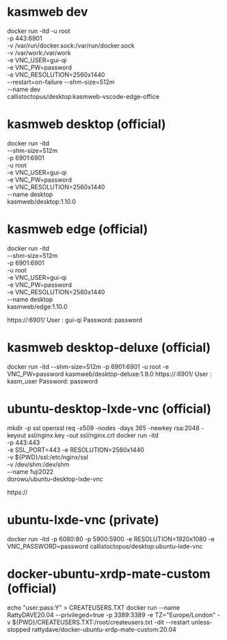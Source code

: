 # kasmweb dev
docker run -itd -u root \
    -p 443:6901 \
    -v /var/run/docker.sock:/var/run/docker.sock \
    -v /var/work:/var/work \
    -e VNC_USER=gui-qi \
    -e VNC_PW=password \
    -e VNC_RESOLUTION=2560x1440 \
    --restart=on-failure --shm-size=512m \
    --name dev \
    callistoctopus/desktop:kasmweb-vscode-edge-office

# kasmweb desktop (official)
docker run -itd \
    --shm-size=512m \
    -p 6901:6901 \
    -u root \
    -e VNC_USER=gui-qi \
    -e VNC_PW=password \
    -e VNC_RESOLUTION=2560x1440 \
    --name desktop \
    kasmweb/desktop:1.10.0

# kasmweb edge (official)
docker run -itd \
    --shm-size=512m \
    -p 6901:6901 \
    -u root \
    -e VNC_USER=gui-qi \
    -e VNC_PW=password \
    -e VNC_RESOLUTION=2560x1440 \
    --name desktop \
    kasmweb/edge:1.10.0
    
https://<ip>:6901/
User : gui-qi
Password: password

# kasmweb desktop-deluxe (official)
docker run -itd --shm-size=512m -p 6901:6901 -u root -e VNC_PW=password kasmweb/desktop-deluxe:1.9.0
https://<ip>:6901/
User : kasm_user
Password: password

# ubuntu-desktop-lxde-vnc (official)
mkdir -p ssl
openssl req -x509 -nodes -days 365 -newkey rsa:2048 -keyout ssl/nginx.key -out ssl/nginx.crt
docker run -itd \
    -p 443:443 \
    -e SSL_PORT=443 -e RESOLUTION=2560x1440 \
    -v ${PWD}/ssl:/etc/nginx/ssl \
    -v /dev/shm:/dev/shm \
    --name fuji2022 \
    dorowu/ubuntu-desktop-lxde-vnc 

https://<ip>

# ubuntu-lxde-vnc (private)
docker run -itd -p 6080:80 -p 5900:5900  -e RESOLUTION=1920x1080 -e VNC_PASSWORD=password callistoctopus/desktop:ubuntu-lxde-vnc

# docker-ubuntu-xrdp-mate-custom (official)
echo "user:pass:Y" > CREATEUSERS.TXT
docker run --name RattyDAVE20.04 --privileged=true -p 3389:3389 -e TZ="Europe/London" -v ${PWD}/CREATEUSERS.TXT:/root/createusers.txt -dit --restart unless-stopped rattydave/docker-ubuntu-xrdp-mate-custom:20.04